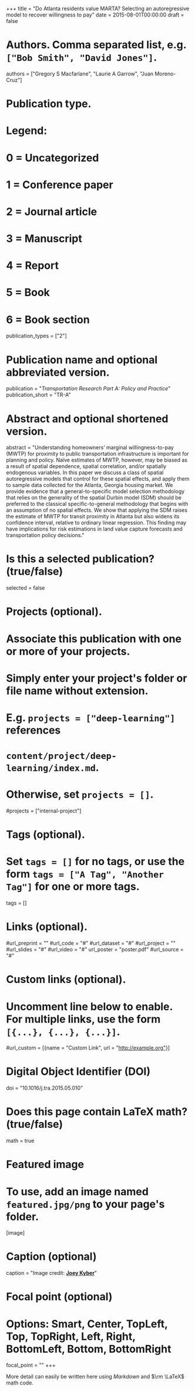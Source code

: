 +++
title = "Do Atlanta residents value MARTA? Selecting an autoregressive model to recover willingness to pay"
date = 2015-08-01T00:00:00
draft = false

# Authors. Comma separated list, e.g. `["Bob Smith", "David Jones"]`.
authors = ["Gregory S Macfarlane", "Laurie A Garrow", "Juan Moreno-Cruz"]

# Publication type.
# Legend:
# 0 = Uncategorized
# 1 = Conference paper
# 2 = Journal article
# 3 = Manuscript
# 4 = Report
# 5 = Book
# 6 = Book section
publication_types = ["2"]

# Publication name and optional abbreviated version.
publication = "*Transportation Research Part A: Policy and Practice*"
publication_short = "TR-A"

# Abstract and optional shortened version.
abstract = "Understanding homeowners’ marginal willingness-to-pay (MWTP) for proximity to public transportation infrastructure is important for planning and policy. Naïve estimates of MWTP, however, may be biased as a result of spatial dependence, spatial correlation, and/or spatially endogenous variables. In this paper we discuss a class of spatial autoregressive models that control for these spatial effects, and apply them to sample data collected for the Atlanta, Georgia housing market. We provide evidence that a general-to-specific model selection methodology that relies on the generality of the spatial Durbin model (SDM) should be preferred to the classical specific-to-general methodology that begins with an assumption of no spatial effects. We show that applying the SDM raises the estimate of MWTP for transit proximity in Atlanta but also widens its confidence interval, relative to ordinary linear regression. This finding may have implications for risk estimations in land value capture forecasts and transportation policy decisions."

# Is this a selected publication? (true/false)
selected = false

# Projects (optional).
#   Associate this publication with one or more of your projects.
#   Simply enter your project's folder or file name without extension.
#   E.g. `projects = ["deep-learning"]` references
#   `content/project/deep-learning/index.md`.
#   Otherwise, set `projects = []`.
#projects = ["internal-project"]

# Tags (optional).
#   Set `tags = []` for no tags, or use the form `tags = ["A Tag", "Another Tag"]` for one or more tags.
tags = []

# Links (optional).
#url_preprint = ""
#url_code = "#"
#url_dataset = "#"
#url_project = ""
#url_slides = "#"
#url_video = "#"
url_poster = "poster.pdf"
#url_source = "#"

# Custom links (optional).
#   Uncomment line below to enable. For multiple links, use the form `[{...}, {...}, {...}]`.
#url_custom = [{name = "Custom Link", url = "http://example.org"}]

# Digital Object Identifier (DOI)
doi = "10.1016/j.tra.2015.05.010"

# Does this page contain LaTeX math? (true/false)
math = true

# Featured image
# To use, add an image named `featured.jpg/png` to your page's folder.
[image]
  # Caption (optional)
  caption = "Image credit: [**Joey Kyber**](https://unsplash.com/photos/Pihl8kTtX-s)"

  # Focal point (optional)
  # Options: Smart, Center, TopLeft, Top, TopRight, Left, Right, BottomLeft, Bottom, BottomRight
  focal_point = ""
+++

More detail can easily be written here using *Markdown* and $\rm \LaTeX$ math code.

